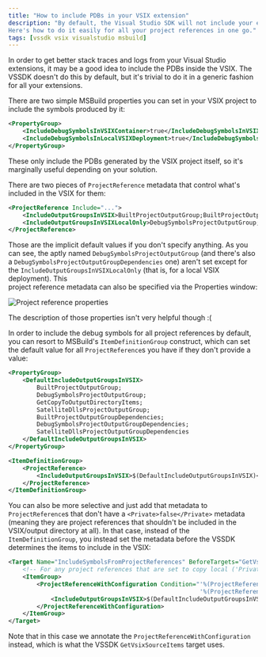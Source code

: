 ```yaml
---
title: "How to include PDBs in your VSIX extension"
description: "By default, the Visual Studio SDK will not include your extension and its referenced projects' symbols. 
Here's how to do it easily for all your project references in one go."
tags: [vssdk vsix visualstudio msbuild]
---
```


In order to get better stack traces and logs from your Visual Studio extensions, it may be a good idea 
to include the PDBs inside the VSIX. The VSSDK doesn't do this by default, but it's trivial to do it 
in a generic fashion for all your extensions. 

There are two simple MSBuild properties you can set in your VSIX project to include the symbols produced 
by it:

```xml
<PropertyGroup>
    <IncludeDebugSymbolsInVSIXContainer>true</IncludeDebugSymbolsInVSIXContainer>
    <IncludeDebugSymbolsInLocalVSIXDeployment>true</IncludeDebugSymbolsInLocalVSIXDeployment>
</PropertyGroup>
```

These only include the PDBs generated by the VSIX project itself, so it's marginally useful depending 
on your solution. 

There are two pieces of `ProjectReference` metadata that control what's included in the VSIX for them:

```xml
<ProjectReference Include="...">
    <IncludeOutputGroupsInVSIX>BuiltProjectOutputGroup;BuiltProjectOutputGroupDependencies;GetCopyToOutputDirectoryItems;SatelliteDllsProjectOutputGroup</IncludeOutputGroupsInVSIX>
    <IncludeOutputGroupsInVSIXLocalOnly>DebugSymbolsProjectOutputGroup;</IncludeOutputGroupsInVSIXLocalOnly>
</ProjectReference>
```

Those are the implicit default values if you don't specify anything. As you can see, the 
aptly named `DebugSymbolsProjectOutputGroup` (and there's also a `DebugSymbolsProjectOutputGroupDependencies` one) 
aren't set except for the `IncludeOutputGroupsInVSIXLocalOnly` (that is, for a local VSIX deployment). This  
project reference metadata can also be specified via the Properties window:

![Project reference properties](http://www.cazzulino.com/img/output-groups-vsix.png)

The description of those properties isn't very helpful though :(

In order to include the debug symbols for all project references by default, you can resort to MSBuild's 
`ItemDefinitionGroup` construct, which can set the default value for all `ProjectReference`s you have 
if they don't provide a value:

```xml
<PropertyGroup>
    <DefaultIncludeOutputGroupsInVSIX>
        BuiltProjectOutputGroup;
        DebugSymbolsProjectOutputGroup;
        GetCopyToOutputDirectoryItems;
        SatelliteDllsProjectOutputGroup;
        BuiltProjectOutputGroupDependencies;
        DebugSymbolsProjectOutputGroupDependencies;
        SatelliteDllsProjectOutputGroupDependencies
    </DefaultIncludeOutputGroupsInVSIX>
</PropertyGroup>

<ItemDefinitionGroup>
    <ProjectReference>
        <IncludeOutputGroupsInVSIX>$(DefaultIncludeOutputGroupsInVSIX)</IncludeOutputGroupsInVSIX>
    </ProjectReference>
</ItemDefinitionGroup>
```

You can also be more selective and just add that metadata to `ProjectReference`s that don't have 
a `<Private>false</Private>` metadata (meaning they are project references that shouldn't be 
included in the VSIX/output directory at all). In that case, instead of the `ItemDefinitionGroup`, 
you instead set the metadata before the VSSDK determines the items to include in the VSIX:

```xml
<Target Name="IncludeSymbolsFromProjectReferences" BeforeTargets="GetVsixSourceItems">
    <!-- For any project references that are set to copy local ('Private' property != false), add the output groups for project references that are not set -->
    <ItemGroup>
        <ProjectReferenceWithConfiguration Condition="'%(ProjectReferenceWithConfiguration.Private)' != 'false' AND
                                                      '%(ProjectReferenceWithConfiguration.IncludeOutputGroupsInVSIX)' == ''">
            <IncludeOutputGroupsInVSIX>$(DefaultIncludeOutputGroupsInVSIX)</IncludeOutputGroupsInVSIX>
        </ProjectReferenceWithConfiguration>
    </ItemGroup>
</Target>
```

Note that in this case we annotate the `ProjectReferenceWithConfiguration` instead, which is 
what the VSSDK `GetVsixSourceItems` target uses.

